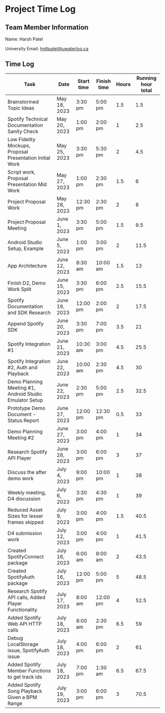 # Project Time Log

## Team Member Information

Name: Harsh Patel

University Email: <hn6patel@uwaterloo.ca>

## Time Log

| Task                                                     | Date          | Start time | Finish time | Hours | Running hour total |
|----------------------------------------------------------|---------------|------------|-------------|-------|--------------------|
| Brainstormed Topic Ideas                                 | May 18, 2023  | 3:30 pm    | 5:00 pm     | 1.5   | 1.5                |
| Spotify Technical Documentation Sanity Check             | May 20, 2023  | 1:00 pm    | 2:00 pm     | 1     | 2.5                |
| Low Fidelity Mockups, Proposal Presentation Initial Work | May 25, 2023  | 3:30 pm    | 5:30 pm     | 2     | 4.5                |
| Script work, Proposal Presentation Mid Work              | May 27, 2023  | 1:00 pm    | 2:30 pm     | 1.5   | 6                  |
| Project Proposal Work                                    | May 28, 2023  | 12:30 pm   | 2:30 pm     | 2     | 8                  |
| Project Proposal Meeting                                 | June 1, 2023  | 3:30 pm    | 5:00 pm     | 1.5   | 9.5                |
| Android Studio Setup, Example                            | June 5, 2023  | 1:00 pm    | 3:00 pm     | 2     | 11.5               |
| App Architecture                                         | June 12, 2023 | 8:30 am    | 10:00 am    | 1.5   | 13                 |
| Finish D2, Demo Work Split                               | June 15, 2023 | 3:30 pm    | 6:00 pm     | 2.5   | 15.5               |
| Spotify Documentation and SDK Research                   | June 19, 2023 | 12:00 pm   | 2:00 pm     | 2     | 17.5               |
| Append Spotify SDK                                       | June 20, 2023 | 3:30 pm    | 7:00 pm     | 3.5   | 21                 |
| Spotify Integration #1                                   | June 21, 2023 | 10:30 am   | 3:00 pm     | 4.5   | 25.5               |
| Spotify Integration #2, Auth and Playback                | June 22, 2023 | 10:00 am   | 2:30 pm     | 4.5   | 30                 |
| Demo Planning Meeting #1, Android Studio Emulator Setup  | June 22, 2023 | 2:30 pm    | 5:00 pm     | 2.5   | 32.5               |
| Prototype Demo Document - Status Report                  | June 27, 2023 | 12:00 pm   | 12:30 pm    | 0.5   | 33                 |
| Demo Planning Meeting #2                                 | June 27, 2023 | 3:00 pm    | 4:00 pm     | 1     | 34                 |
| Research Spotify API Player                              | June 28, 2023 | 3:00 pm    | 6:00 pm     | 3     | 37                 |
| Discuss the after demo work                              | July 4, 2023  | 9:00 pm    | 10:00 pm    | 1     | 38                 |
| Weekly meeting, D4 discussion                            | July 6, 2023  | 3:30 pm    | 4:30 pm     | 1     | 39                 |
| Reduced Asset Sizes for lesser frames skipped            | July 9, 2023  | 3:00 pm    | 4:00 pm     | 1.5   | 40.5               |
| D4 submission work                                       | July 12, 2023 | 3:00 pm    | 4:00 pm     | 1     | 41.5               |
| Created SpotifyConnect package                           | July 16, 2023 | 6:00 am    | 8:00 am     | 2     | 43.5               |
| Created SpotifyAuth package                              | July 16, 2023 | 12:00 pm   | 5:00 pm     | 5     | 48.5               |
| Research Spotify API calls, Added Player Functionality   | July 17, 2023 | 8:00 am    | 12:00 pm    | 4     | 52.5               |
| Added Spotify Web API HTTP calls                         | July 18, 2023 | 8:00 am    | 2:30 pm     | 6.5   | 59                 |
| Debug LocalStorage issue, SpotifyAuth issue              | July 18, 2023 | 4:00 pm    | 6:00 pm     | 2     | 61                 |
| Added Spotify Member Functions to get track ids          | July 18, 2023 | 7:00 pm    | 1:30 am     | 6.5   | 67.5               |
| Added Spotify Song Playback Given a BPM Range            | July 19, 2023 | 3:00 pm    | 6:00 pm     | 3     | 70.5               |
